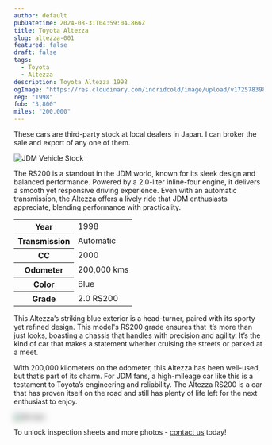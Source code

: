 ```yaml
---
author: default
pubDatetime: 2024-08-31T04:59:04.866Z
title: Toyota Altezza
slug: altezza-001
featured: false
draft: false
tags:
  - Toyota
  - Altezza
description: Toyota Altezza 1998
ogImage: "https://res.cloudinary.com/indridcold/image/upload/v1725783982/JDM/xz6etrqcq2fumogfo0ee.webp"
reg: "1998"
fob: "3,800"
miles: "200,000"
---
```

These cars are third-party stock at local dealers in Japan. I can broker the sale and export of any one of them.

![JDM Vehicle Stock](https://res.cloudinary.com/indridcold/image/upload/v1725783982/JDM/xz6etrqcq2fumogfo0ee.webp)

The RS200 is a standout in the JDM world, known for its sleek design and balanced performance. Powered by a 2.0-liter inline-four engine, it delivers a smooth yet responsive driving experience. Even with an automatic transmission, the Altezza offers a lively ride that JDM enthusiasts appreciate, blending performance with practicality.

<table>
  <tr>
    <th>Year</th>
    <td>1998</td>
  </tr>
  <tr>
    <th>Transmission</th>
    <td>Automatic</td>
  </tr>
  <tr>
    <th>CC</th>
    <td>2000</td>
  </tr>
    <tr>
    <th>Odometer</th>
    <td>200,000 kms</td>
  </tr>
      <tr>
    <th>Color</th>
    <td>Blue</td>
  </tr>
      <tr>
    <th>Grade</th>
    <td>2.0 RS200</td>
</table>

This Altezza’s striking blue exterior is a head-turner, paired with its sporty yet refined design. This model's RS200 grade ensures that it’s more than just looks, boasting a chassis that handles with precision and agility. It’s the kind of car that makes a statement whether cruising the streets or parked at a meet.

With 200,000 kilometers on the odometer, this Altezza has been well-used, but that’s part of its charm. For JDM fans, a high-mileage car like this is a testament to Toyota’s engineering and reliability. The Altezza RS200 is a car that has proven itself on the road and still has plenty of life left for the next enthusiast to enjoy.
                          
<img src="https://res.cloudinary.com/indridcold/image/upload/v1725784389/JDM/mol3ngb4ma2yy1rxgwj8.webp" alt="Alt text" style="filter: blur(7px);">

To unlock inspection sheets and more photos - [contact us](../../contact) today!